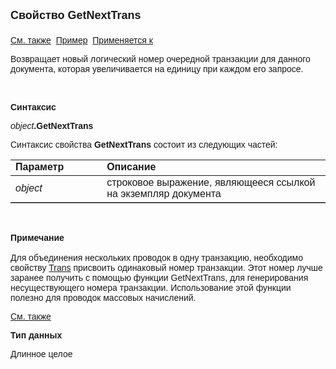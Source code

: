 <html>
<head>
<title>Документ\GetNextTrans</title>
</head>

<body>

<p><font size="4" face="Arial"><strong>Свойство GetNextTrans<br>
<br>
</strong></font><font face="Arial"><a href="../Asdoc.html">См. также</a>&nbsp;
<u>Пример</u>&nbsp; <a href="../Asdoc.html">Применяется к</a></font></p>

<p><font face="Arial">Возвращает новый логический номер очередной 
транзакции для данного документа, которая увеличивается на единицу при каждом 
его запросе.</font></p>

<p class="label">&nbsp;</p>

<p class="label"><font face="Arial"><b>Синтаксис</b></font></p>

<p><font face="Arial"><em>object</em><strong>.GetNextTrans</strong></font></p>

<p><font face="Arial">Синтаксис свойства <strong>GetNextTrans</strong>
состоит из следующих частей:</font></p>

<table border="1" cellPadding="5" cols="2" frame="below" rules="rows">
<TBODY>
  <tr vAlign="top">
    <td class="label" width="29%"><font face="Arial"><b>Параметр</b></font></td>
    <td class="label" width="71%"><font face="Arial"><strong>Описание</strong></font></td>
  </tr>
  <tr>
    <td width="29%"><font face="Arial"><em>object</em></font></td>
    <td width="71%"><font face="Arial">строковое выражение, являющееся 
	ссылкой на экземпляр документа</font></td>
  </tr>
</TBODY>
</table>

<p class="label">&nbsp;</p>

<p class="label"><font face="Arial"><b>Примечание<br>
<br>
</b>Для объединения нескольких проводок в одну транзакцию, необходимо свойству <a href="../ASFACT/Trans.html">
Trans</a>
присвоить одинаковый номер транзакции. Этот номер лучше заранее получить с 
помощью функции GetNextTrans, для генерирования несуществующего номера 
транзакции. Использование этой функции полезно для проводок массовых начислений.</font></p>

<p class="label"><font face="Arial"><a href="../ASFACT/Trans.html">См. 
также<br>
</a></font></p>

<p class="label"><font face="Arial"><b>Тип данных</b></font></p>

<p class="label"><font face="Arial">Длинное целое</font></p>
</body>
</html>
